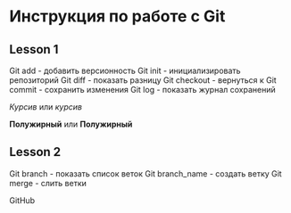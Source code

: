 # Инструкция по работе с Git
## Lesson 1
Git add - добавить версионность
Git init - инициализировать репозиторий
Git diff - показать разницу
Git checkout - вернуться к 
Git commit - сохранить изменения
Git log - показать журнал сохранений

*Курсив* или _курсив_

**Полужирный** или __Полужирный__

## Lesson 2 
Git branch - показать список веток
Git branch_name - создать ветку
Git merge - cлить ветки



GitHub
